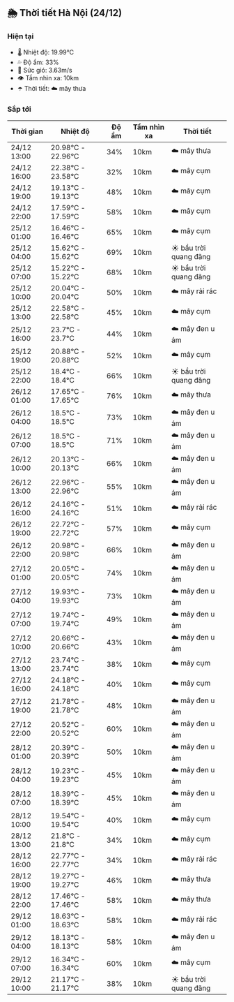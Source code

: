 ## 🌦️ Thời tiết Hà Nội (24/12)

### Hiện tại

- 🌡️ Nhiệt độ: 19.99℃
- 💦 Độ ẩm: 33%
- 💨 Sức gió: 3.63m/s
- 👁️ Tầm nhìn xa: 10km
- ☂️ Thời tiết: ☁️ mây thưa

### Sắp tới

| Thời gian | Nhiệt độ | Độ ẩm | Tầm nhìn xa | Thời tiết |
| --- | --- | --- | --- | --- |
| 24/12 13:00 | 20.98℃ - 22.96℃ | 34% | 10km | ☁️ mây thưa |
| 24/12 16:00 | 22.38℃ - 23.58℃ | 32% | 10km | ☁️ mây cụm |
| 24/12 19:00 | 19.13℃ - 19.13℃ | 48% | 10km | ☁️ mây cụm |
| 24/12 22:00 | 17.59℃ - 17.59℃ | 58% | 10km | ☁️ mây cụm |
| 25/12 01:00 | 16.46℃ - 16.46℃ | 65% | 10km | ☁️ mây cụm |
| 25/12 04:00 | 15.62℃ - 15.62℃ | 69% | 10km | ☀️ bầu trời quang đãng |
| 25/12 07:00 | 15.22℃ - 15.22℃ | 68% | 10km | ☀️ bầu trời quang đãng |
| 25/12 10:00 | 20.04℃ - 20.04℃ | 50% | 10km | ☁️ mây rải rác |
| 25/12 13:00 | 22.58℃ - 22.58℃ | 45% | 10km | ☁️ mây cụm |
| 25/12 16:00 | 23.7℃ - 23.7℃ | 44% | 10km | ☁️ mây đen u ám |
| 25/12 19:00 | 20.88℃ - 20.88℃ | 52% | 10km | ☁️ mây cụm |
| 25/12 22:00 | 18.4℃ - 18.4℃ | 66% | 10km | ☀️ bầu trời quang đãng |
| 26/12 01:00 | 17.65℃ - 17.65℃ | 76% | 10km | ☁️ mây thưa |
| 26/12 04:00 | 18.5℃ - 18.5℃ | 73% | 10km | ☁️ mây đen u ám |
| 26/12 07:00 | 18.5℃ - 18.5℃ | 71% | 10km | ☁️ mây đen u ám |
| 26/12 10:00 | 20.13℃ - 20.13℃ | 66% | 10km | ☁️ mây đen u ám |
| 26/12 13:00 | 22.96℃ - 22.96℃ | 55% | 10km | ☁️ mây đen u ám |
| 26/12 16:00 | 24.16℃ - 24.16℃ | 51% | 10km | ☁️ mây rải rác |
| 26/12 19:00 | 22.72℃ - 22.72℃ | 57% | 10km | ☁️ mây cụm |
| 26/12 22:00 | 20.98℃ - 20.98℃ | 66% | 10km | ☁️ mây đen u ám |
| 27/12 01:00 | 20.05℃ - 20.05℃ | 74% | 10km | ☁️ mây đen u ám |
| 27/12 04:00 | 19.93℃ - 19.93℃ | 73% | 10km | ☁️ mây đen u ám |
| 27/12 07:00 | 19.74℃ - 19.74℃ | 49% | 10km | ☁️ mây đen u ám |
| 27/12 10:00 | 20.66℃ - 20.66℃ | 43% | 10km | ☁️ mây đen u ám |
| 27/12 13:00 | 23.74℃ - 23.74℃ | 38% | 10km | ☁️ mây cụm |
| 27/12 16:00 | 24.18℃ - 24.18℃ | 40% | 10km | ☁️ mây cụm |
| 27/12 19:00 | 21.78℃ - 21.78℃ | 48% | 10km | ☁️ mây đen u ám |
| 27/12 22:00 | 20.52℃ - 20.52℃ | 60% | 10km | ☁️ mây đen u ám |
| 28/12 01:00 | 20.39℃ - 20.39℃ | 50% | 10km | ☁️ mây đen u ám |
| 28/12 04:00 | 19.23℃ - 19.23℃ | 45% | 10km | ☁️ mây đen u ám |
| 28/12 07:00 | 18.39℃ - 18.39℃ | 45% | 10km | ☁️ mây đen u ám |
| 28/12 10:00 | 19.54℃ - 19.54℃ | 40% | 10km | ☁️ mây cụm |
| 28/12 13:00 | 21.8℃ - 21.8℃ | 34% | 10km | ☁️ mây cụm |
| 28/12 16:00 | 22.77℃ - 22.77℃ | 34% | 10km | ☁️ mây rải rác |
| 28/12 19:00 | 19.27℃ - 19.27℃ | 46% | 10km | ☁️ mây thưa |
| 28/12 22:00 | 17.46℃ - 17.46℃ | 58% | 10km | ☁️ mây thưa |
| 29/12 01:00 | 18.63℃ - 18.63℃ | 58% | 10km | ☁️ mây rải rác |
| 29/12 04:00 | 18.13℃ - 18.13℃ | 58% | 10km | ☁️ mây đen u ám |
| 29/12 07:00 | 16.34℃ - 16.34℃ | 60% | 10km | ☁️ mây cụm |
| 29/12 10:00 | 21.17℃ - 21.17℃ | 38% | 10km | ☀️ bầu trời quang đãng |
